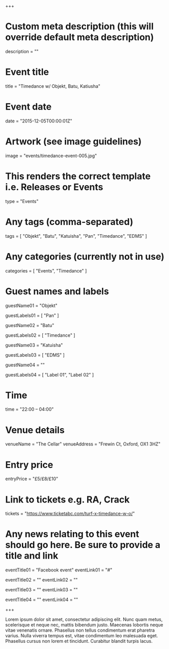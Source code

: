 +++

# Custom meta description (this will override default meta description)
description = ""

# Event title
title = "Timedance w/ Objekt, Batu, Katiusha"

# Event date
date = "2015-12-05T00:00:01Z"

# Artwork (see image guidelines)
image = "events/timedance-event-005.jpg"

# This renders the correct template i.e. Releases or Events
type = "Events"

# Any tags (comma-separated)
tags = [ 
	"Objekt", 
	"Batu",
	"Katuisha",
	"Pan",
	"Timedance",
	"EDMS" 
]

# Any categories (currently not in use)
categories = [
  "Events",
  "Timedance"
]

# Guest names and labels
guestName01 = "Objekt"

guestLabels01 = [
	"Pan"
]

guestName02 = "Batu"

guestLabels02 = [
	"Timedance"
]

guestName03 = "Katuisha"

guestLabels03 = [
	"EDMS"
]

guestName04 = ""

guestLabels04 = [
	"Label 01",
	"Label 02"
]

# Time
time = "22:00 – 04:00"

# Venue details
venueName = "The Cellar"
venueAddress = "Frewin Ct, Oxford, OX1 3HZ"

# Entry price
entryPrice = "£5/£8/£10"

# Link to tickets e.g. RA, Crack 
tickets = "https://www.ticketabc.com/turf-x-timedance-w-o/"

# Any news relating to this event should go here. Be sure to provide a title and link
eventTitle01 = "Facebook event"
eventLink01 = "#"

eventTitle02 = ""
eventLink02 = ""

eventTitle03 = ""
eventLink03 = ""

eventTitle04 = ""
eventLink04 = ""


+++

<!-- Provide a summary/statement below -->
Lorem ipsum dolor sit amet, consectetur adipiscing elit. Nunc quam metus, scelerisque et neque nec, mattis bibendum justo. Maecenas lobortis neque vitae venenatis ornare. Phasellus non tellus condimentum erat pharetra varius. Nulla viverra tempus est, vitae condimentum leo malesuada eget. Phasellus cursus non lorem et tincidunt. Curabitur blandit turpis lacus.